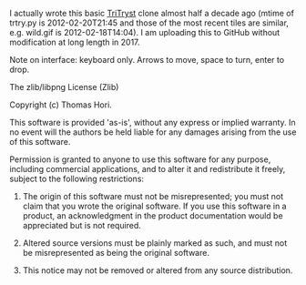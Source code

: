 I actually wrote this basic [TriTryst](http://www.mischel.com/tritryst/) clone almost half a decade ago (mtime of trtry.py is 2012-02-20T21:45 and those of the most recent tiles are similar, e.g. wild.gif is 2012-02-18T14:04).  I am uploading this to GitHub without modification at long length in 2017.

Note on interface: keyboard only.  Arrows to move, space to turn, enter to drop.

The zlib/libpng License (Zlib)

Copyright (c) Thomas Hori.

This software is provided 'as-is', without any express or implied warranty. In no event will the authors be held liable for any damages arising from the use of this software.

Permission is granted to anyone to use this software for any purpose, including commercial applications, and to alter it and redistribute it freely, subject to the following restrictions:

1. The origin of this software must not be misrepresented; you must not claim that you wrote the original software. If you use this software in a product, an acknowledgment in the product documentation would be appreciated but is not required.

2. Altered source versions must be plainly marked as such, and must not be misrepresented as being the original software.

3. This notice may not be removed or altered from any source distribution.

